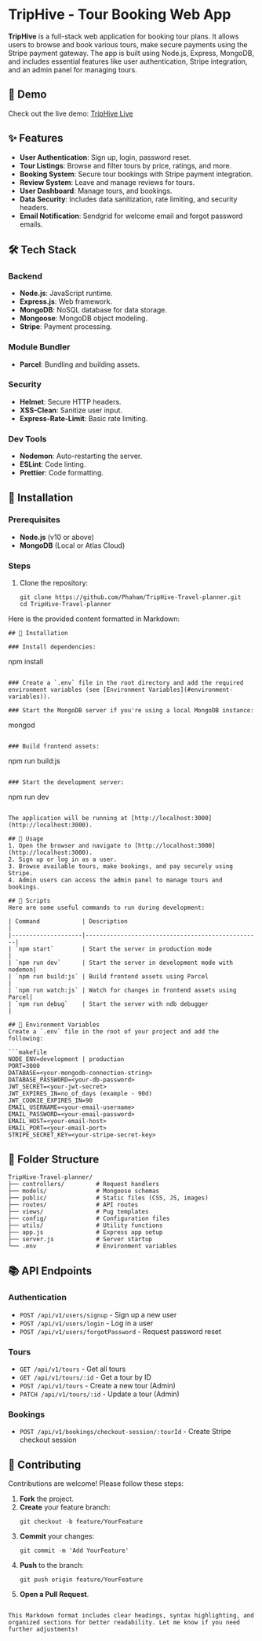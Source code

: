 # TripHive - Tour Booking Web App

**TripHive** is a full-stack web application for booking tour plans. It allows users to browse and book various tours, make secure payments using the Stripe payment gateway. The app is built using Node.js, Express, MongoDB, and includes essential features like user authentication, Stripe integration, and an admin panel for managing tours.

## 🎥 Demo
Check out the live demo: [TripHive Live]([https://triphive.example.com](https://triphive-aqkd.onrender.com/))

## ✨ Features
- **User Authentication**: Sign up, login, password reset.
- **Tour Listings**: Browse and filter tours by price, ratings, and more.
- **Booking System**: Secure tour bookings with Stripe payment integration.
- **Review System**: Leave and manage reviews for tours.
- **User Dashboard**: Manage tours, and bookings.
- **Data Security**: Includes data sanitization, rate limiting, and security headers.
- **Email Notification**: Sendgrid for welcome email and forgot password emails.

## 🛠 Tech Stack

### Backend
- **Node.js**: JavaScript runtime.
- **Express.js**: Web framework.
- **MongoDB**: NoSQL database for data storage.
- **Mongoose**: MongoDB object modeling.
- **Stripe**: Payment processing.

### Module Bundler
- **Parcel**: Bundling and building assets.

### Security
- **Helmet**: Secure HTTP headers.
- **XSS-Clean**: Sanitize user input.
- **Express-Rate-Limit**: Basic rate limiting.

### Dev Tools
- **Nodemon**: Auto-restarting the server.
- **ESLint**: Code linting.
- **Prettier**: Code formatting.

## 🚀 Installation
### Prerequisites
- **Node.js** (v10 or above)
- **MongoDB** (Local or Atlas Cloud)

### Steps
1. Clone the repository:
   ```
   git clone https://github.com/Phaham/TripHive-Travel-planner.git
   cd TripHive-Travel-planner
   ```
Here is the provided content formatted in Markdown:

```
## 🚀 Installation

### Install dependencies:
```
npm install
```

### Create a `.env` file in the root directory and add the required environment variables (see [Environment Variables](#environment-variables)).

### Start the MongoDB server if you're using a local MongoDB instance:
```
mongod
```

### Build frontend assets:
```
npm run build:js
```

### Start the development server:
```
npm run dev
```

The application will be running at [http://localhost:3000](http://localhost:3000).

## 📜 Usage
1. Open the browser and navigate to [http://localhost:3000](http://localhost:3000).
2. Sign up or log in as a user.
3. Browse available tours, make bookings, and pay securely using Stripe.
4. Admin users can access the admin panel to manage tours and bookings.

## 📝 Scripts
Here are some useful commands to run during development:

| Command            | Description                                      |
|--------------------|--------------------------------------------------|
| `npm start`        | Start the server in production mode              |
| `npm run dev`      | Start the server in development mode with nodemon|
| `npm run build:js` | Build frontend assets using Parcel               |
| `npm run watch:js` | Watch for changes in frontend assets using Parcel|
| `npm run debug`    | Start the server with ndb debugger               |

## 🔧 Environment Variables
Create a `.env` file in the root of your project and add the following:

```makefile
NODE_ENV=development | production
PORT=3000
DATABASE=<your-mongodb-connection-string>
DATABASE_PASSWORD=<your-db-password>
JWT_SECRET=<your-jwt-secret>
JWT_EXPIRES_IN=no_of_days (example - 90d)
JWT_COOKIE_EXPIRES_IN=90
EMAIL_USERNAME=<your-email-username>
EMAIL_PASSWORD=<your-email-password>
EMAIL_HOST=<your-email-host>
EMAIL_PORT=<your-email-port>
STRIPE_SECRET_KEY=<your-stripe-secret-key>
```

## 📁 Folder Structure
```
TripHive-Travel-planner/
├── controllers/         # Request handlers
├── models/              # Mongoose schemas
├── public/              # Static files (CSS, JS, images)
├── routes/              # API routes
├── views/               # Pug templates
├── config/              # Configuration files
├── utils/               # Utility functions
├── app.js               # Express app setup
├── server.js            # Server startup
└── .env                 # Environment variables
```

## 📚 API Endpoints

### **Authentication**
- `POST /api/v1/users/signup` - Sign up a new user
- `POST /api/v1/users/login` - Log in a user
- `POST /api/v1/users/forgotPassword` - Request password reset

### **Tours**
- `GET /api/v1/tours` - Get all tours
- `GET /api/v1/tours/:id` - Get a tour by ID
- `POST /api/v1/tours` - Create a new tour (Admin)
- `PATCH /api/v1/tours/:id` - Update a tour (Admin)

### **Bookings**
- `POST /api/v1/bookings/checkout-session/:tourId` - Create Stripe checkout session

## 🤝 Contributing
Contributions are welcome! Please follow these steps:

1. **Fork** the project.
2. **Create** your feature branch:
   ```
   git checkout -b feature/YourFeature
   ```
3. **Commit** your changes:
   ```
   git commit -m 'Add YourFeature'
   ```
4. **Push** to the branch:
   ```
   git push origin feature/YourFeature
   ```
5. **Open a Pull Request**.
```

This Markdown format includes clear headings, syntax highlighting, and organized sections for better readability. Let me know if you need further adjustments!
